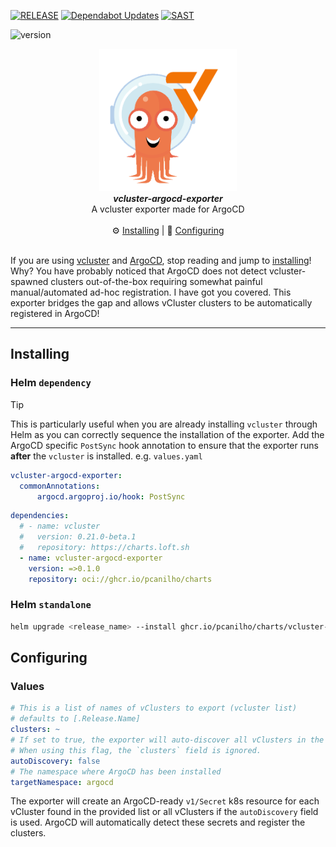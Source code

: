 [![RELEASE](https://github.com/pcanilho/vcluster-argocd-exporter/actions/workflows/release.yaml/badge.svg)](https://github.com/pcanilho/vcluster-argocd-exporter/actions/workflows/release.yaml)
[![Dependabot Updates](https://github.com/pcanilho/vcluster-argocd-exporter/actions/workflows/dependabot/dependabot-updates/badge.svg)](https://github.com/pcanilho/vcluster-argocd-exporter/actions/workflows/dependabot/dependabot-updates)
[![SAST](https://github.com/pcanilho/vcluster-argocd-exporter/actions/workflows/sast.yaml/badge.svg)](https://github.com/pcanilho/vcluster-argocd-exporter/actions/workflows/sast.yaml)

![version](https://img.shields.io/badge/Version-v0.1.4%20/%20latest-blue)
<p align="center" width="100%">
    <img src="https://github.com/pcanilho/vcluster-argocd-exporter/blob/main/docs/images/logo.png?raw=true" width="220"></img>
    <br>
    <i><b>vcluster-argocd-exporter</b></i>
    <br>
    A vcluster exporter made for ArgoCD
    <br>
    <br>
    ⚙️ <a href="#installing">Installing</a> | 🔎 <a href="#configuring">Configuring</a>
    <br>
    <br>
</p>

If you are using [vcluster](https://www.vcluster.com/) and [ArgoCD](https://argoproj.github.io/argo-cd/), stop reading and jump to [installing](#installing)!
Why? You have probably noticed that ArgoCD does not detect vcluster-spawned clusters out-of-the-box requiring somewhat painful manual/automated ad-hoc registration.
I have got you covered. This exporter bridges the gap and allows vCluster clusters to be automatically registered in ArgoCD!

---

## Installing

### Helm `dependency`
> [!TIP]
> This is particularly useful when you are already installing `vcluster` through Helm as you can correctly sequence the installation of the exporter.
> Add the ArgoCD specific `PostSync` hook annotation to ensure that the exporter runs **after** the `vcluster` is installed.
> e.g. `values.yaml` 
> ```yaml
> vcluster-argocd-exporter:
>   commonAnnotations:
>       argocd.argoproj.io/hook: PostSync

```yaml
dependencies:
  # - name: vcluster
  #   version: 0.21.0-beta.1
  #   repository: https://charts.loft.sh
  - name: vcluster-argocd-exporter
    version: =>0.1.0
    repository: oci://ghcr.io/pcanilho/charts
```

### Helm `standalone`

```bash
helm upgrade <release_name> --install ghcr.io/pcanilho/charts/vcluster-argocd-exporter -n <namespace> --create-namespace
```

## Configuring

### Values

```yaml
# This is a list of names of vClusters to export (vcluster list)
# defaults to [.Release.Name]
clusters: ~
# If set to true, the exporter will auto-discover all vClusters in the cluster.
# When using this flag, the `clusters` field is ignored.
autoDiscovery: false
# The namespace where ArgoCD has been installed
targetNamespace: argocd
```

The exporter will create an ArgoCD-ready `v1/Secret` k8s resource for each vCluster found in the provided list or all 
vClusters if the `autoDiscovery` field is used. ArgoCD will automatically detect these secrets and register the clusters.
